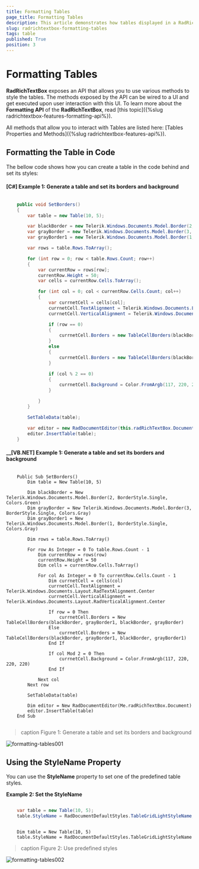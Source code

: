 ```yaml
---
title: Formatting Tables
page_title: Formatting Tables
description: This article demonstrates how tables displayed in a RadRichTextBox can be styled.
slug: radrichtextbox-formatting-tables
tags: table
published: True
position: 3
---
```


# Formatting Tables 

__RadRichTextBox__ exposes an API that allows you to use various methods to style the tables. The methods exposed by the API can be wired to a UI and get executed upon user interaction with this UI. To learn more about the __Formatting API__ of the __RadRichTextBox__, read [this topic]({%slug radrichtextbox-features-formatting-api%}).

All methods that allow you to interact with Tables are listed here: [Tables Properties and Methods]({%slug radrichtextbox-features-api%}).


## Formatting the Table in Code

The bellow code shows how you can create a table in the code behind and set its styles:

#### [C#] Example 1: Generate a table and set its borders and background

```C#   

    public void SetBorders()
    {
        var table = new Table(10, 5);

        var blackBorder = new Telerik.Windows.Documents.Model.Border(2, BorderStyle.Single, Colors.Green);
        var grayBorder = new Telerik.Windows.Documents.Model.Border(3, BorderStyle.Single, Colors.Gray);
        var grayBorder1 = new Telerik.Windows.Documents.Model.Border(1, BorderStyle.Single, Colors.Gray);

        var rows = table.Rows.ToArray();

        for (int row = 0; row < table.Rows.Count; row++)
        {
            var currentRow = rows[row];
            currentRow.Height = 50;
            var cells = currentRow.Cells.ToArray();

            for (int col = 0; col < currentRow.Cells.Count; col++)
            {
                var currnetCell = cells[col];
                currnetCell.TextAlignment = Telerik.Windows.Documents.Layout.RadTextAlignment.Center;
                currnetCell.VerticalAlignment = Telerik.Windows.Documents.Layout.RadVerticalAlignment.Center;

                if (row == 0)
                {
                    currnetCell.Borders = new TableCellBorders(blackBorder, grayBorder1, blackBorder, grayBorder);
                }
                else
                {
                    currnetCell.Borders = new TableCellBorders(blackBorder, grayBorder1, blackBorder, grayBorder1);
                }

                if (col % 2 == 0)
                {
                    currnetCell.Background = Color.FromArgb(117, 220, 220, 220);
                }

            }
        }

        SetTableData(table);

        var editor = new RadDocumentEditor(this.radRichTextBox.Document);
        editor.InsertTable(table);
    }

```

#### __[VB.NET] Example 1: Generate a table and set its borders and background

```VB.NET   

	Public Sub SetBorders()
		Dim table = New Table(10, 5)

		Dim blackBorder = New Telerik.Windows.Documents.Model.Border(2, BorderStyle.Single, Colors.Green)
		Dim grayBorder = New Telerik.Windows.Documents.Model.Border(3, BorderStyle.Single, Colors.Gray)
		Dim grayBorder1 = New Telerik.Windows.Documents.Model.Border(1, BorderStyle.Single, Colors.Gray)

		Dim rows = table.Rows.ToArray()

		For row As Integer = 0 To table.Rows.Count - 1
			Dim currentRow = rows(row)
			currentRow.Height = 50
			Dim cells = currentRow.Cells.ToArray()

			For col As Integer = 0 To currentRow.Cells.Count - 1
				Dim currnetCell = cells(col)
				currnetCell.TextAlignment = Telerik.Windows.Documents.Layout.RadTextAlignment.Center
				currnetCell.VerticalAlignment = Telerik.Windows.Documents.Layout.RadVerticalAlignment.Center

				If row = 0 Then
					currnetCell.Borders = New TableCellBorders(blackBorder, grayBorder1, blackBorder, grayBorder)
				Else
					currnetCell.Borders = New TableCellBorders(blackBorder, grayBorder1, blackBorder, grayBorder1)
				End If

				If col Mod 2 = 0 Then
					currnetCell.Background = Color.FromArgb(117, 220, 220, 220)
				End If

			Next col
		Next row

		SetTableData(table)

		Dim editor = New RadDocumentEditor(Me.radRichTextBox.Document)
		editor.InsertTable(table)
	End Sub


```

>caption Figure 1: Generate a table and set its borders and background

![formatting-tables001](images/formatting-tables001.png)


## Using the StyleName Property

You can use the __StyleName__ property to set one of the predefined table styles.

__Example 2: Set the StyleName__

```C#   

    var table = new Table(10, 5);
    table.StyleName = RadDocumentDefaultStyles.TableGridLightStyleName;

```
```VB.NET   
    
    Dim table = New Table(10, 5)
    table.StyleName = RadDocumentDefaultStyles.TableGridLightStyleName

```

>caption Figure 2: Use predefined styles

![formatting-tables002](images/formatting-tables002.png)

